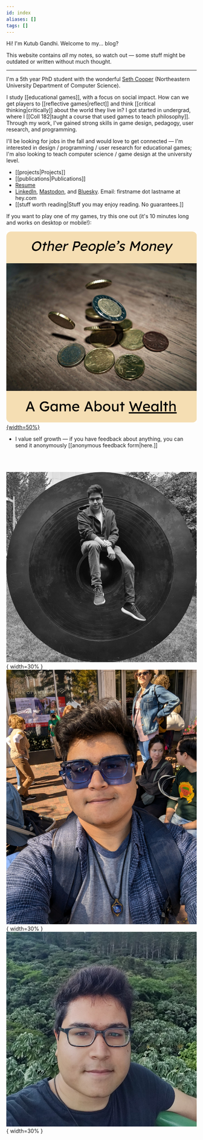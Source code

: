 ```yaml
---
id: index
aliases: []
tags: []
---
```


Hi! I'm Kutub Gandhi. Welcome to my... blog?

This website contains *all* my notes, so watch out — some stuff might be outdated or written without much thought.

--------------

I'm a 5th year PhD student with the wonderful [Seth Cooper](http://www.khoury.neu.edu/home/scooper/) (Northeastern University Department of Computer Science).

I study [[educational games]], with a focus on social impact. How can we get players to [[reflective games|reflect]] and think [[critical thinking|critically]] about the world they live in? I got started in undergrad, where I [[Coll 182|taught a course that used games to teach philosophy]]. Through my work, I've gained strong skills in game design, pedagogy, user research, and programming.

I'll be looking for jobs in the fall and would love to get connected — I'm interested in design / programming / user research for educational games; I'm also looking to teach computer science / game design at the university level.

 - [[projects|Projects]]
 - [[publications|Publications]]
 - [Resume](https://docs.google.com/document/d/1p-3EzrkZ1h9hOv5_uLfmwVsiPV7F0rS18Dh8UBUt2VQ/edit?usp=sharing)
 - [LinkedIn](www.linkedin.com/in/kutub-gandhi-83439514b), [Mastodon](https://hci.social/@kksgandhi), and [Bluesky](https://bsky.app/profile/kksgandhi.bsky.social). Email: firstname dot lastname at hey.com
 - [[stuff worth reading|Stuff you may enjoy reading. No guarantees.]]

If you want to play one of my games, try this one out (it's 10 minutes long and works on desktop or mobile!):

[![Other People's Money, a game about wealth](./static/OPM_Icon.png){width=50%}](https://kksgandhi.itch.io/other-peoples-money)

 - I value self growth — if you have feedback about anything, you can send it anonymously [[anonymous feedback form|here.]]

<br/><br/>

![A black and white photo of Kutub](./static/itsme/shield_cropped_filesize_notop.jpg){ width=30% } ![A photo of Kutub with sunglasses](./static/itsme/blue_sunglasses.jpg){ width=30% } ![A photo of Kutub in front of some trees](./static/itsme/smokin_cropped.jpg){ width=30% }
